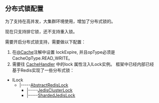## 分布式锁配置

为了支持在高并发，大集群环境使用，增加了分布式锁的。

现在只支持排它锁，还不支持重入锁。

需要开启分布式锁支持，需要做以下配置：

1. 在[@Cache](../src/main/java/com/jarvis/cache/annotation/Cache.java "@Cache")注解中设置 lockExpire, 并且opType必须是CacheOpType.READ_WRITE。
2. 需要往 [CacheHandler](../src/main/java/com/jarvis/cache/CacheHandler.java "CacheHandler") 中的lock 属性注入ILock实例。 框架中已经内部已经基于Redis实现了一些分布式锁：

  * ILock 
      * |-----[AbstractRedisLock](../src/main/java/com/jarvis/cache/lock/AbstractRedisLock.java "AbstractRedisLock")
          * |-----[JedisClusterLock](../src/main/java/com/jarvis/cache/lock/JedisClusterLock.java "JedisClusterLock")
          * |-----[ShardedJedisLock](../src/main/java/com/jarvis/cache/lock/ShardedJedisLock.java "ShardedJedisLock")